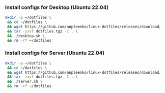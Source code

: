 ### Install configs for Desktop (Ubuntu 22.04)

```bash
mkdir -p ~/dotfiles \
 && cd ~/dotfiles \
 && wget https://github.com/anpleenko/linux-dotfiles/releases/download/v07-03-2024-20h-47m-55s/dotfiles.tgz \
 && tar -zxvf dotfiles.tgz -C . \
 && ./desktop.sh \
 && rm -rf ~/dotfiles
```

### Install configs for Server (Ubuntu 22.04)

```bash
mkdir -p ~/dotfiles \
 && cd ~/dotfiles \
 && wget https://github.com/anpleenko/linux-dotfiles/releases/download/v07-03-2024-20h-47m-55s/dotfiles.tgz \
 && tar -zxvf dotfiles.tgz -C . \
 && ./server.sh \
 && rm -rf ~/dotfiles
```
